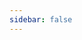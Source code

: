 ```yaml
---
sidebar: false
---
```

<!-- https://v1.vuepress.vuejs.org/guide/using-vue.html#browser-api-access-restrictions -->
<!-- <script>
export default {
  data () {
    return {
    userConfiguration: `${root.navigator.userAgent} ${navigator.languages}`
    }
  }
}
</script> -->

<template>
  <form name="banAppeal" method="POST" data-netlify-recaptcha="true" data-netlify="true">
  <p>
    <label>User name or ID: <input type="text" name="user" placeholder="SantaClaus#1337" /></label>
  </p>
  <p>
    <label>Reason why you were banned: <textArea type="text" name="banReason"/></label>
  </p>
  <p>
    <label><textarea :value="userConfiguration" name="userConfiguration"></textarea></label>
  </p>
  <div data-netlify-recaptcha="true"></div>
  <p>
    <button type="submit">Send</button>
  </p>
</form>
</template>


